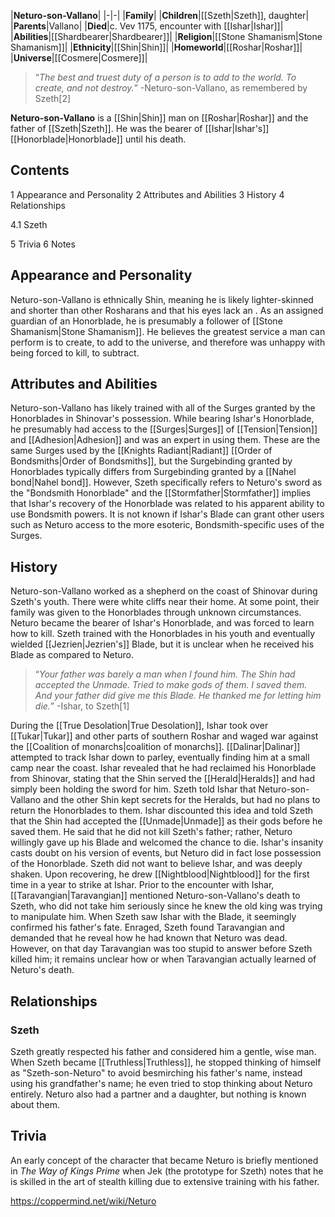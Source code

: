 |**Neturo-son-Vallano**|
|-|-|
|**Family**|
|**Children**|[[Szeth\|Szeth]], daughter|
|**Parents**|Vallano|
|**Died**|c. Vev 1175, encounter with [[Ishar\|Ishar]]|
|**Abilities**|[[Shardbearer\|Shardbearer]]|
|**Religion**|[[Stone Shamanism\|Stone Shamanism]]|
|**Ethnicity**|[[Shin\|Shin]]|
|**Homeworld**|[[Roshar\|Roshar]]|
|**Universe**|[[Cosmere\|Cosmere]]|

>“*The best and truest duty of a person is to add to the world. To create, and not destroy.*”
\-Neturo-son-Vallano, as remembered by Szeth[2]


**Neturo-son-Vallano** is a [[Shin\|Shin]] man on [[Roshar\|Roshar]] and the father of [[Szeth\|Szeth]]. He was the bearer of [[Ishar\|Ishar's]] [[Honorblade\|Honorblade]] until his death.

## Contents

1 Appearance and Personality
2 Attributes and Abilities
3 History
4 Relationships

4.1 Szeth


5 Trivia
6 Notes


## Appearance and Personality
Neturo-son-Vallano is ethnically Shin, meaning he is likely lighter-skinned and shorter than other Rosharans and that his eyes lack an . As an assigned guardian of an Honorblade, he is presumably a follower of [[Stone Shamanism\|Stone Shamanism]]. He believes the greatest service a man can perform is to create, to add to the universe, and therefore was unhappy with being forced to kill, to subtract.

## Attributes and Abilities
Neturo-son-Vallano has likely trained with all of the Surges granted by the Honorblades in Shinovar's possession. While bearing Ishar's Honorblade, he presumably had access to the [[Surges\|Surges]] of [[Tension\|Tension]] and [[Adhesion\|Adhesion]] and was an expert in using them. These are the same Surges used by the [[Knights Radiant\|Radiant]] [[Order of Bondsmiths\|Order of Bondsmiths]], but the Surgebinding granted by Honorblades typically differs from Surgebinding granted by a [[Nahel bond\|Nahel bond]]. However, Szeth specifically refers to Neturo's sword as the "Bondsmith Honorblade" and the [[Stormfather\|Stormfather]] implies that Ishar's recovery of the Honorblade was related to his apparent ability to use Bondsmith powers. It is not known if Ishar's Blade can grant other users such as Neturo access to the more esoteric, Bondsmith-specific uses of the Surges.

## History
Neturo-son-Vallano worked as a shepherd on the coast of Shinovar during Szeth's youth. There were white cliffs near their home. At some point, their family was given to the Honorblades through unknown circumstances. Neturo became the bearer of Ishar's Honorblade, and was forced to learn how to kill. Szeth trained with the Honorblades in his youth and eventually wielded [[Jezrien\|Jezrien's]] Blade, but it is unclear when he received his Blade as compared to Neturo.

>“*Your father was barely a man when I found him. The Shin had accepted the Unmade. Tried to make gods of them. I saved them. And your father did give me this Blade. He thanked me for letting him die.*”
\-Ishar, to Szeth[1]

During the [[True Desolation\|True Desolation]], Ishar took over [[Tukar\|Tukar]] and other parts of southern Roshar and waged war against the [[Coalition of monarchs\|coalition of monarchs]]. [[Dalinar\|Dalinar]] attempted to track Ishar down to parley, eventually finding him at a small camp near the coast. Ishar revealed that he had reclaimed his Honorblade from Shinovar, stating that the Shin served the [[Herald\|Heralds]] and had simply been holding the sword for him. Szeth told Ishar that Neturo-son-Vallano and the other Shin kept secrets for the Heralds, but had no plans to return the Honorblades to them. Ishar discounted this idea and told Szeth that the Shin had accepted the [[Unmade\|Unmade]] as their gods before he saved them. He said that he did not kill Szeth's father; rather, Neturo willingly gave up his Blade and welcomed the chance to die. Ishar's insanity casts doubt on his version of events, but Neturo did in fact lose possession of the Honorblade. Szeth did not want to believe Ishar, and was deeply shaken. Upon recovering, he drew [[Nightblood\|Nightblood]] for the first time in a year to strike at Ishar.
Prior to the encounter with Ishar, [[Taravangian\|Taravangian]] mentioned Neturo-son-Vallano's death to Szeth, who did not take him seriously since he knew the old king was trying to manipulate him. When Szeth saw Ishar with the Blade, it seemingly confirmed his father's fate. Enraged, Szeth found Taravangian and demanded that he reveal how he had known that Neturo was dead. However, on that day Taravangian was too stupid to answer before Szeth killed him; it remains unclear how or when Taravangian actually learned of Neturo's death.

## Relationships
### Szeth
Szeth greatly respected his father and considered him a gentle, wise man. When Szeth became [[Truthless\|Truthless]], he stopped thinking of himself as "Szeth-son-Neturo" to avoid besmirching his father's name, instead using his grandfather's name; he even tried to stop thinking about Neturo entirely. Neturo also had a partner and a daughter, but nothing is known about them.

## Trivia
An early concept of the character that became Neturo is briefly mentioned in *The Way of Kings Prime* when Jek (the prototype for Szeth) notes that he is skilled in the art of stealth killing due to extensive training with his father.


https://coppermind.net/wiki/Neturo